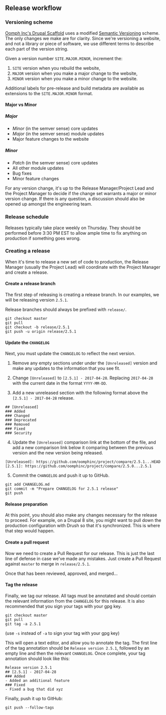 ## Release workflow

### Versioning scheme
[Oomph Inc's Drupal Scaffold][] uses a modified [Semantic Versioning][] scheme.
The only changes we make are for clarity. Since we're
versioning a website, and not a library or piece of software, we use different
terms to describe each part of the version string.

Given a version number `SITE.MAJOR.MINOR`, increment the:

1. `SITE` version when you rebuild the website,
2. `MAJOR` version when you make a major change to the website,
3. `MINOR` version when you make a minor change to the website.

Additional labels for pre-release and build metadata are available as extensions
to the `SITE.MAJOR.MINOR` format.

#### Major vs Minor

##### Major
- _Minor_ (in the semver sense) core updates
- _Major_ (in the semver sense) module updates
- Major feature changes to the website

##### Minor
- _Patch_ (in the semver sense) core updates
- All other module updates
- Bug fixes
- Minor feature changes

For any version change, it's up to the Release Manager/Project Lead and the
Project Manager to decide if the change set warrants a major or minor version
change. If there is any question, a discussion should also be opened up amongst
the engineering team.

### Release schedule
Releases typically take place weekly on Thursday. They should be performed before 3:30 PM
EST to allow ample time to fix anything on production if something goes wrong.

### Creating a release
When it's time to release a new set of code to production, the Release Manager
(usually the Project Lead) will coordinate with the Project Manager and create
a release.

#### Create a release branch
The first step of releasing is creating a release branch. In our examples, we
will be releasing version `2.5.1`.

Release branches should always be prefixed with `release/`.

```
git checkout master
git pull
git checkout -b release/2.5.1
git push -u origin release/2.5.1
```

#### Update the `CHANGELOG`
Next, you must update the `CHANGELOG` to reflect the next version.

1. Remove any empty sections under under the `[Unreleased]` version and make any
updates to the information that you see fit.

2. Change `[Unreleased]` to `[2.5.1] - 2017-04-28`. Replacing `2017-04-28` with
the current date in the format `YYYY-MM-DD`.

3. Add a new unreleased section with the following format above the
`[2.5.1] - 2017-04-28` release.

```
## [Unreleased]
### Added
### Changed
### Deprecated
### Removed
### Fixed
### Security
```

4. Update the `[Unreleased]` comparison link at the bottom of the file, and add
a new comparison link below it comparing between the previous version and the
new version being released.

```
[Unreleased]: https://github.com/oomphinc/project/compare/2.5.1...HEAD
[2.5.1]: https://github.com/oomphinc/project/compare/2.5.0...2.5.1
```

5. Commit the `CHANGELOG` and push it up to GitHub.

```
git add CHANGELOG.md
git commit -m "Prepare CHANGELOG for 2.5.1 release"
git push
```

#### Release preparation
At this point, you should also make any changes necessary for the release to
proceed. For example, on a Drupal 8 site, you might want to pull down the
production configuration with Drush so that it's synchronized. This is where
that step would happen.

#### Create a pull request
Now we need to create a Pull Request for our release. This is just the last line
of defense in case we've made any mistakes. Just create a Pull Request against
`master` to merge in `release/2.5.1`.

Once that has been reviewed, approved, and merged...

#### Tag the release
Finally, we tag our release. All tags must be annotated and should contain the
relevant information from the `CHANGELOG` for this release. It is also
recommended that you sign your tags with your gpg key.

```
git checkout master
git pull
git tag -a 2.5.1
```

(use `-s` instead of `-a` to sign your tag with your gpg key)

This will open a text editor, and allow you to annotate the tag. The first line
of the tag annotation should be `Release version 2.5.1`, followed by an empty
line and then the relevant `CHANGELOG`. Once complete, your tag annotation
should look like this:

```
Release version 2.5.1
## [2.5.1] - 2017-04-28
### Added
- Added an additional feature
### Fixed
- Fixed a bug that did xyz
```

Finally, push it up to GitHub:

```
git push --follow-tags
```

[Oomph Inc's Drupal Scaffold]: https://github.com/oomphinc/drupal-scaffold.git
[Keep a Changelog]: http://keepachangelog.com/
[git-commit-messages]: https://chris.beams.io/posts/git-commit/
[Semantic Versioning]: http://semver.org/
[Release workflow]: #release-workflow

